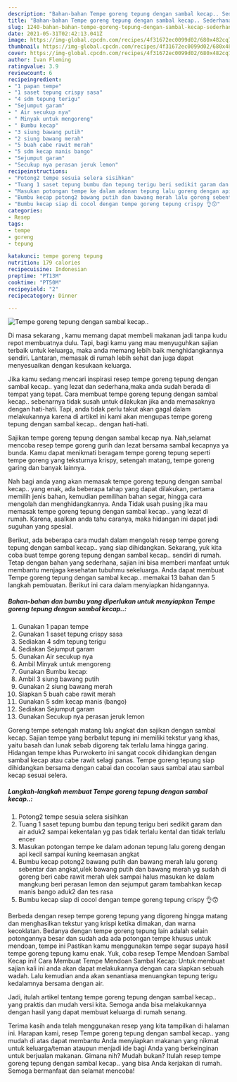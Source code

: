 ```yaml
---
description: "Bahan-bahan Tempe goreng tepung dengan sambal kecap.. Sederhana Untuk Jualan"
title: "Bahan-bahan Tempe goreng tepung dengan sambal kecap.. Sederhana Untuk Jualan"
slug: 1240-bahan-bahan-tempe-goreng-tepung-dengan-sambal-kecap-sederhana-untuk-jualan
date: 2021-05-31T02:42:13.041Z
image: https://img-global.cpcdn.com/recipes/4f31672ec0099d02/680x482cq70/tempe-goreng-tepung-dengan-sambal-kecap-foto-resep-utama.jpg
thumbnail: https://img-global.cpcdn.com/recipes/4f31672ec0099d02/680x482cq70/tempe-goreng-tepung-dengan-sambal-kecap-foto-resep-utama.jpg
cover: https://img-global.cpcdn.com/recipes/4f31672ec0099d02/680x482cq70/tempe-goreng-tepung-dengan-sambal-kecap-foto-resep-utama.jpg
author: Ivan Fleming
ratingvalue: 3.9
reviewcount: 6
recipeingredient:
- "1 papan tempe"
- "1 saset tepung crispy sasa"
- "4 sdm tepung terigu"
- "Sejumput garam"
- " Air secukup nya"
- " Minyak untuk mengoreng"
- " Bumbu kecap"
- "3 siung bawang putih"
- "2 siung bawang merah"
- "5 buah cabe rawit merah"
- "5 sdm kecap manis bango"
- "Sejumput garam"
- "Secukup nya perasan jeruk lemon"
recipeinstructions:
- "Potong2 tempe sesuia selera sisihkan"
- "Tuang 1 saset tepung bumbu dan tepung terigu beri sedikit garam dan air aduk2 sampai kekentalan yg pas tidak terlalu kental dan tidak terlalu encer"
- "Masukan potongan tempe ke dalam adonan tepung lalu goreng dengan api kecil sampai kuning keemasan angkat"
- "Bumbu kecap potong2 bawang putih dan bawang merah lalu goreng sebentar dan angkat,ulek bawang putih dan bawang merah yg sudah di goreng beri cabe rawit merah ulek sampai halus masukan ke dalam mangkung beri perasan lemon dan sejumput garam tambahkan kecap manis bango aduk2 dan tes rasa"
- "Bumbu kecap siap di cocol dengan tempe goreng tepung crispy 👌😙"
categories:
- Resep
tags:
- tempe
- goreng
- tepung

katakunci: tempe goreng tepung 
nutrition: 179 calories
recipecuisine: Indonesian
preptime: "PT13M"
cooktime: "PT50M"
recipeyield: "2"
recipecategory: Dinner

---
```



![Tempe goreng tepung dengan sambal kecap..](https://img-global.cpcdn.com/recipes/4f31672ec0099d02/680x482cq70/tempe-goreng-tepung-dengan-sambal-kecap-foto-resep-utama.jpg)

Di masa  sekarang , kamu memang dapat membeli makanan jadi tanpa kudu repot membuatnya dulu. Tapi, bagi kamu yang mau menyuguhkan sajian terbaik untuk keluarga, maka anda memang lebih baik menghidangkannya sendiri. Lantaran, memasak di rumah lebih sehat dan juga dapat menyesuaikan dengan kesukaan keluarga.

Jika kamu sedang mencari inspirasi resep tempe goreng tepung dengan sambal kecap.. yang lezat dan sederhana,maka anda sudah berada di tempat yang tepat. Cara membuat tempe goreng tepung dengan sambal kecap..  sebenarnya tidak susah untuk dilakukan jika anda memasaknya dengan hati-hati. Tapi, anda tidak perlu takut akan gagal dalam melakukannya 
karena di artikel ini kami akan mengupas tempe goreng tepung dengan sambal kecap.. dengan hati-hati.  

Sajikan tempe goreng tepung dengan sambal kecap nya. Nah,selamat mencoba resep tempe goreng gurih dan lezat bersama sambal kecapnya ya bunda. Kamu dapat menikmati beragam tempe goreng tepung seperti tempe goreng yang teksturnya krispy, setengah matang, tempe goreng garing dan banyak lainnya.

Nah bagi anda yang akan memasak tempe goreng tepung dengan sambal kecap.. yang enak, ada beberapa tahap yang dapat dilakukan, pertama memilih jenis bahan, kemudian pemilihan bahan segar, hingga cara mengolah dan menghidangkannya. Anda Tidak usah pusing jika mau memasak tempe goreng tepung dengan sambal kecap.. yang lezat di rumah. Karena, asalkan anda  tahu caranya, maka hidangan ini dapat jadi suguhan yang spesial.

Berikut, ada beberapa cara mudah dalam mengolah resep tempe goreng tepung dengan sambal kecap.. yang siap dihidangkan. Sekarang, yuk kita coba buat tempe goreng tepung dengan sambal kecap.. sendiri di rumah. Tetap dengan bahan yang sederhana, sajian ini bisa memberi manfaat untuk membantu menjaga kesehatan tubuhmu sekeluarga. Anda dapat membuat Tempe goreng tepung dengan sambal kecap.. memakai 13 bahan dan 5 langkah pembuatan. Berikut ini cara dalam menyiapkan hidangannya.

<!--inarticleads1-->

##### Bahan-bahan dan bumbu yang diperlukan untuk menyiapkan Tempe goreng tepung dengan sambal kecap..:

1. Gunakan 1 papan tempe
1. Gunakan 1 saset tepung crispy sasa
1. Sediakan 4 sdm tepung terigu
1. Sediakan Sejumput garam
1. Gunakan  Air secukup nya
1. Ambil  Minyak untuk mengoreng
1. Gunakan  Bumbu kecap:
1. Ambil 3 siung bawang putih
1. Gunakan 2 siung bawang merah
1. Siapkan 5 buah cabe rawit merah
1. Gunakan 5 sdm kecap manis (bango)
1. Sediakan Sejumput garam
1. Gunakan Secukup nya perasan jeruk lemon


Goreng tempe setengah matang lalu angkat dan sajikan dengan sambal kecap. Sajian tempe yang berbalut tepung ini memiliki tekstur yang khas, yaitu basah dan lunak sebab digoreng tak terlalu lama hingga garing. Hidangan tempe khas Purwokerto ini sangat cocok dihidangkan dengan sambal kecap atau cabe rawit selagi panas. Tempe goreng tepung siap dihidangkan bersama dengan cabai dan cocolan saus sambal atau sambal kecap sesuai selera. 

<!--inarticleads2-->

##### Langkah-langkah membuat Tempe goreng tepung dengan sambal kecap..:

1. Potong2 tempe sesuia selera sisihkan
1. Tuang 1 saset tepung bumbu dan tepung terigu beri sedikit garam dan air aduk2 sampai kekentalan yg pas tidak terlalu kental dan tidak terlalu encer
1. Masukan potongan tempe ke dalam adonan tepung lalu goreng dengan api kecil sampai kuning keemasan angkat
1. Bumbu kecap potong2 bawang putih dan bawang merah lalu goreng sebentar dan angkat,ulek bawang putih dan bawang merah yg sudah di goreng beri cabe rawit merah ulek sampai halus masukan ke dalam mangkung beri perasan lemon dan sejumput garam tambahkan kecap manis bango aduk2 dan tes rasa
1. Bumbu kecap siap di cocol dengan tempe goreng tepung crispy 👌😙


Berbeda dengan resep tempe goreng tepung yang digoreng hingga matang dan menghasilkan tekstur yang krispi ketika dimakan, dan warna kecoklatan. Bedanya dengan tempe goreng tepung lain adalah selain potongannya besar dan sudah ada ada potongan tempe khusus untuk mendoan, tempe ini Pastikan kamu menggunakan tempe segar supaya hasil tempe goreng tepung kamu enak. Yuk, coba resep Tempe Mendoan Sambal Kecap ini! Cara Membuat Tempe Mendoan Sambal Kecap: Untuk membuat sajian kali ini anda akan dapat melakukannya dengan cara siapkan sebuah wadah. Lalu kemudian anda akan senantiasa menuangkan tepung terigu kedalamnya bersama dengan air. 

Jadi, itulah artikel tentang  tempe goreng tepung dengan sambal kecap..  yang praktis dan mudah versi kita. Semoga anda bisa melakukannya dengan hasil yang dapat membuat keluarga di rumah senang. 

Terima kasih anda telah menggunakan resep yang kita tampilkan di halaman ini. Harapan kami, resep  Tempe goreng tepung dengan sambal kecap.. yang mudah di atas dapat membantu Anda menyiapkan makanan yang nikmat untuk keluarga/teman ataupun menjadi ide bagi Anda yang berkeinginan untuk berjualan makanan. Gimana nih? Mudah bukan? Itulah resep tempe goreng tepung dengan sambal kecap.. yang bisa Anda kerjakan di rumah. Semoga bermanfaat dan selamat mencoba!

